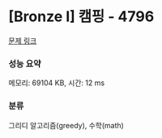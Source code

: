 # [Bronze I] 캠핑 - 4796 

[문제 링크](https://www.acmicpc.net/problem/4796) 

### 성능 요약

메모리: 69104 KB, 시간: 12 ms

### 분류

그리디 알고리즘(greedy), 수학(math)

